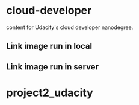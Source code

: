 # cloud-developer
content for Udacity's cloud developer nanodegree.

## Link image run in local 


## Link image run in server 
# project2_udacity
